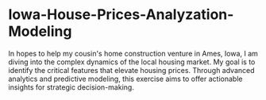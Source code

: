 # Iowa-House-Prices-Analyzation-Modeling
In hopes to help my cousin's home construction venture in Ames, Iowa, I am diving into the complex dynamics of the local housing market. My goal is to identify the critical features that elevate housing prices. Through advanced analytics and predictive modeling, this exercise aims to offer actionable insights for strategic decision-making.
